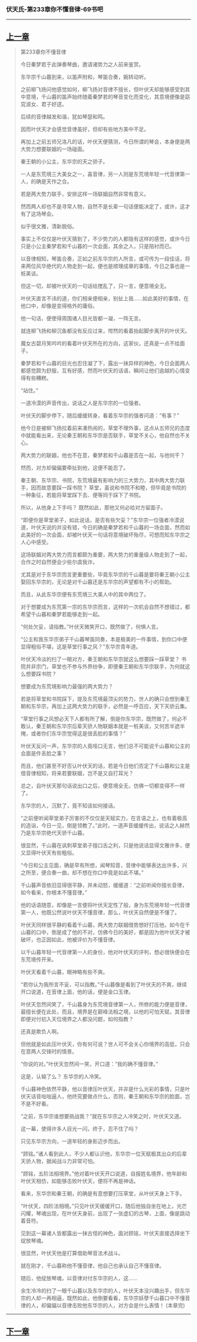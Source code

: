 ### 伏天氏-第233章你不懂音律-69书吧

--------
[上一章](./c1e64c1c09291fffd6e0ab3ad0926bc7.md)
--------


>
>
>
>第233章你不懂音律
>
>今日秦梦若于此弹奏琴曲，邀请诸势力之人前来鉴赏。
>
>东华宗千山暮到来，以笛声附和，琴笛合奏，婉转动听。
>
>之前柳飞扬问他感觉如何，柳飞扬对音律不擅长，但叶伏天却能够感受到其中意境，千山暮的笛声始终随着秦梦若的琴音变化而变化，其意境便像是窈窕淑女、君子好逑。
>
>后续的音律越发和谐，犹如琴瑟和鸣。
>
>因而叶伏天才会感觉音律虽好，但却有些地方美中不足。
>
>再加上之前五师兄洛凡的话，叶伏天便猜测，今日所谓的琴会，本身便是两大势力想要联姻的一场碰面。
>
>秦王朝的小公主，东华宗的天之骄子。
>
>一人是东荒境三大美女之一，喜音律，另一人则是东荒境年轻一代音律第一人，的确是天作之合。
>
>若是两大势力联手，安排这样一场联姻自然非常有意义。
>
>然而两人却也不是寻常人物，自然不是长辈一句话便能决定了，或许，这才有了这场琴会。
>
>似乎很文雅，清新脱俗。
>
>事实上不仅仅是叶伏天猜到了，不少势力的人都隐有这样的感觉，或许今日只是小公主秦梦若和千山暮的一次会面，其余之人，只是陪衬而已。
>
>以音律相知，琴笛合奏，正如之前东华宗的人所言，或可传为一段佳话，将来两位风华绝代的人物走到一起，便也是顺理成章的事情，今日之事也是一桩美谈。
>
>但这一切，却被叶伏天的一句话给搅乱了，只一言，便意境全无。
>
>叶伏天直言不讳的道，你们相亲便相亲，别扯上我……如此美好的事情，在他口中，却像是变得格外的庸俗。
>
>他一句话，便使得周围诸人目光皆都一凝，一阵无言。
>
>就连柳飞扬和柳沉鱼都没有反应过来，愕然的看着抬起脚步离开的叶伏天。
>
>魔女古碧月笑吟吟的看着叶伏天所在的方向，这家伙，还真是一点不给面子。
>
>秦梦若和千山暮的目光也忍住凝了下，露出一抹异样的神色，今日会面两人都感觉颇为舒服，互有好感，然而叶伏天的话语，瞬间让他们逾越的心情变得有些糟糕。
>
>“站住。”
>
>一道冷漠的声音传出，说话之人是东华宗的一位强者。
>
>叶伏天的脚步停下，随后缓缓转身，看着东华宗的强者问道：“有事？”
>
>他今日是被柳飞扬拉着前来凑热闹的，草堂不理外事，这点从五师兄的态度中就能看出来，无论秦王朝和东华宗是否联手，草堂不关心，他自然也不关心。
>
>两大势力的联姻，他也不在意，秦梦若和千山暮是否在一起，与他何干？
>
>然而，对方却偏偏要牵扯到他，这便不能忍了。
>
>秦王朝、东华宗、书院，东荒境最有影响力的三大势力，其中两大势力联手，因而故意要踩一踩书院？
>草堂，虽说和书院不和睦，但毕竟是书院的一种象征，若能将草堂踩下去、便等同于踩下了书院。
>
>所以，从他身上下手吗？
>既然如此，那他又何必给对方留面子。
>
>“即便你是草堂弟子，如此说话，是否有些欠妥？”东华宗一位强者冷漠说道，叶伏天说的并没有错，今日的确是秦梦若和千山暮的一场会面，然而如此美好的一次会面，却被叶伏天一句话将意境破坏殆尽，可想而知东华宗之人心中感受。
>
>这场联姻对两大势力而言都颇为重要，两大势力的重量级人物走到了一起，合作之时自然便会少些尔虞我诈。
>
>尤其是对于东华宗而言更重要些，毕竟东华宗的千山暮是要将秦王朝小公主娶回东华宗的，无论是对千山暮还是东华宗的声望都有不小的帮助。
>
>而且，从此东华宗便有东荒境三大美人中的其中两位了。
>
>对于想要成为东荒第一宗的东华宗而言，这样的一次机会自然不想错过，都希望千山暮和秦梦若能够走到一起。
>
>“何处欠妥，请指教。”叶伏天微笑开口，既然做了，何惧人言。
>
>“公主和我东华宗弟子千山暮琴笛同奏，本是极美的一件事情，到你口中便显得粗俗不堪，这是草堂行事之风？”东华宗青年道。
>
>叶伏天冷淡的扫了一眼对方，秦王朝和东华宗就这么想要踩一踩草堂？
>书院并非宗门，草堂也不参与外界纷争，即便秦王朝和东华宗联手，为何就这么想要踩书院？
>
>想要成为东荒境影响力最强的两大势力？
>
>若是将草堂和书院踩下，提及东荒境最顶尖的势力，世人的确只会想到秦王朝和东华宗，再加上这两大势力的联手，必然是一呼百应，天下天骄云集。
>
>“草堂行事之风想必天下人都有所了解，倒是你东华宗，既然做了，何必不敢认，秦王朝和东华宗后辈天骄人物联姻本就是一桩美谈，又何苦半遮半掩，或者你们东华宗觉得这是很丢脸的事情？”
>
>叶伏天反问一声，东华宗的人竟哑口无言，他们总不可能说千山暮和公主的会面是件丢脸之事？
>
>而且，他们甚至不好否认叶伏天的话，若是今日他们否定了千山暮和公主是借音律相知，将来若要联姻，岂不是又自打耳光？
>
>总之，自叶伏天那句话说出口之后，便意境全无，仿佛一切都变得不一样了。
>
>东华宗的人，沉默了，竟不知该如何接话。
>
>“之前便听闻草堂弟子厉害的不仅仅是天赋实力，在言语之上，也有着极高的造诣，今日一见，倒是领教了。”此时，一道声音缓缓传出，说话之人赫然乃是东华宗绝代天骄千山暮。
>
>很显然，千山暮在讽刺草堂弟子擅口舌之利，只是他说话显得文雅许多，便又显得叶伏天有些粗俗。
>
>“今日和公主见面，确是早有所想，闻琴知音，音律中能够表达出许多，兴之所至，便合奏一曲，却不想在你口中竟是如此不堪。”
>
>千山暮声音依旧显得很平静，并未动怒，缓缓道：“之前听闻你擅长音律，如今看来，你根本不懂音律。”
>
>他的话语随意，却像是一言便将叶伏天定性了般，身为东荒境年轻一代音律第一人，他既公然说叶伏天不懂音律，那么，叶伏天自然便是不懂了。
>
>叶伏天同样很平静的看着千山暮，两大势力联姻借势想好打压他，如今在千山暮的口中，倒是成了他的不对，仿佛今日的美好，都是因为他叶伏天才被破坏，也正因如此，他被评价为不懂音律。
>
>以千山暮年轻一代音律第一人的身份，他对叶伏天的评判，想必很快便会在东荒境传开来。
>
>叶伏天看着千山暮，眼神略有些不爽。
>
>“若你认为我所言不妥，可以指教。”千山暮像是看到了叶伏天的不爽，继续开口说道，在音律上面，他的话，便是金口玉律。
>
>叶伏天忽然间笑了，千山暮身为东荒境音律第一人，所修的能力便是音律，最擅长便在此处，而且，境界是在巅峰法相之境，以他的可怕天赋，其音律即便对付初入天位境界之人都没问题，如何指教？
>
>还真是欺负人啊。
>
>但他就是如此压叶伏天，你有何可说？世人可不会关心你境界的高低，只会在意两人交锋时的情景。
>
>“你说的对。”叶伏天忽然间一笑，开口道：“我的确不懂音律。”
>
>这是，认输了么？
>东华宗的人冷笑。
>
>千山暮神色依然平静，他以音律压叶伏天，并非是什么光彩的事情，只是叶伏天话音咄咄逼人，他终究要做点什么，否则，秦王朝和东华宗的脸面，岂不是不好看。
>
>“之前，东华宗谁想要挑战我？”就在东华宗之人冷笑之时，叶伏天又道。
>
>这一幕，使得许多人目光一闪，终于，忍不住了吗？
>
>只见东华宗方向，一道年轻的身影迈步而出。
>
>“顾铭。”诸人看到此人，不少人都认识他，东华宗一位天赋极其出众的后辈天骄人物，据闻战斗力非常可怕。
>
>“顾铭，五阶法相境界。”他对着叶伏天开口说道，自报姓名境界，他年龄和叶伏天相仿，如能够击败叶伏天，便将不再是神话。
>
>看来，东华宗和秦王朝，的确是有意想要打压草堂，从叶伏天身上下手。
>
>“叶伏天，四阶法相境。”只见叶伏天缓缓开口，随后他独自坐在地上，光芒闪耀，琴魂出现，在叶伏天身前，出现了一张虚幻的古琴，上面，像是跳动着音符。
>
>见到这一幕诸人皆都露出一抹古怪的神色，面对顾铭，叶伏天直接选择坐下绽放琴魂。
>
>很显然，叶伏天他是打算借助琴音法术战斗。
>
>就在刚才，千山暮称他不懂音律，他自己也承认自己不懂音律。
>
>随后，他绽放琴魂，以音律对付东华宗的人，这……
>
>余生冷冷的扫了一眼千山暮以及东华宗的人，叶伏天本没兴趣出手，但东华宗的人却一再相逼，既然如此，他倒要看看，东华宗妖孽千山暮口中不懂音律的人，却偏偏以音律击败他东华宗的人，对方会是什么表情！
>(本章完)
>
>

--------
[下一章](./13120f76418a166fdf60f636ef9b4fe0.md)
--------
